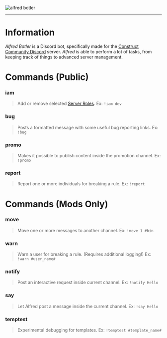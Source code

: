 ![alfred botler](https://raw.githubusercontent.com/WebCreationClub/alfred-botler/master/assets/large/Alfred%20Header.png) 
___
# Information
_Alfred Botler_ is a Discord bot, specifically made for the [Construct Community Discord](https://discord.gg/dZDU7Re) server. _Alfred_ is able to perform a lot of tasks, from keeping track of things to advanced server management.

# Commands (Public)
### iam
> Add or remove selected [Server Roles](https://lnk.armaldio.xyz/cc_roles).
Ex: `!iam dev`

### bug
> Posts a formatted message with some useful bug reporting links.
Ex: `!bug`

### promo
> Makes it possible to publish content inside the promotion channel.
Ex: `!promo`

### report
> Report one or more individuals for breaking a rule.
Ex: `!report`

# Commands (Mods Only)
### move
> Move one or more messages to another channel.
Ex: `!move 1 #bin`

### warn
> Warn a user for breaking a rule. (Requires additional logging!)
Ex: `!warn #user_name#`

### notify
> Post an interactive request inside current channel.
Ex: `!notify Hello`

### say
> Let Alfred post a message inside the current channel.
Ex: `!say Hello`

### temptest
> Experimental debugging for templates.
Ex: `!temptest #template_name#`
